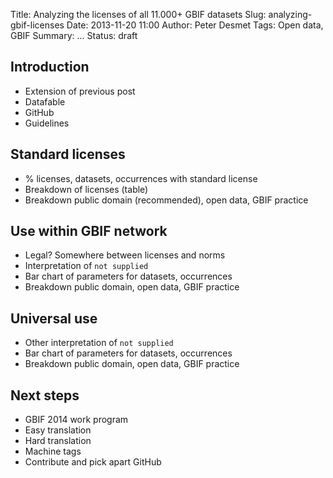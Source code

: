 Title: Analyzing the licenses of all 11.000+ GBIF datasets
Slug: analyzing-gbif-licenses
Date: 2013-11-20 11:00
Author: Peter Desmet
Tags: Open data, GBIF
Summary: ...
Status: draft

## Introduction

* Extension of previous post
* Datafable
* GitHub
* Guidelines

## Standard licenses

* % licenses, datasets, occurrences with standard license
* Breakdown of licenses (table)
* Breakdown public domain (recommended), open data, GBIF practice

## Use within GBIF network

* Legal? Somewhere between licenses and norms
* Interpretation of `not supplied`
* Bar chart of parameters for datasets, occurrences
* Breakdown public domain, open data, GBIF practice

## Universal use

* Other interpretation of `not supplied`
* Bar chart of parameters for datasets, occurrences
* Breakdown public domain, open data, GBIF practice

## Next steps

* GBIF 2014 work program
* Easy translation
* Hard translation
* Machine tags
* Contribute and pick apart GitHub
